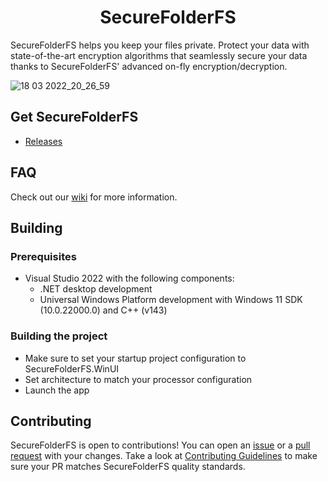 <p align="center">
  <h1 align="center">SecureFolderFS</h1>
</p>

SecureFolderFS helps you keep your files private. Protect your data with state-of-the-art encryption algorithms that seamlessly secure your data thanks to SecureFolderFS' advanced on-fly encryption/decryption.

![18 03 2022_20_26_59](https://user-images.githubusercontent.com/53011783/162184621-f46f3787-afda-4095-9607-22b1990d63f7.png)

## Get SecureFolderFS

- [Releases](https://github.com/securefolderfs-community/SecureFolderFS/releases)

## FAQ

Check out our [wiki](https://github.com/securefolderfs-community/SecureFolderFS/wiki) for more information.

## Building

### Prerequisites

- Visual Studio 2022 with the following components:
    - .NET desktop development 
    - Universal Windows Platform development with Windows 11 SDK (10.0.22000.0) and C++ (v143)

### Building the project

- Make sure to set your startup project configuration to SecureFolderFS.WinUI
- Set architecture to match your processor configuration
- Launch the app

## Contributing

SecureFolderFS is open to contributions! You can open an [issue](https://github.com/securefolderfs-community/SecureFolderFS/issues/new/choose) or a [pull request](https://github.com/securefolderfs-community/SecureFolderFS/compare) with your changes. Take a look at [Contributing Guidelines](CONTRIBUTING.md) to make sure your PR matches SecureFolderFS quality standards.
